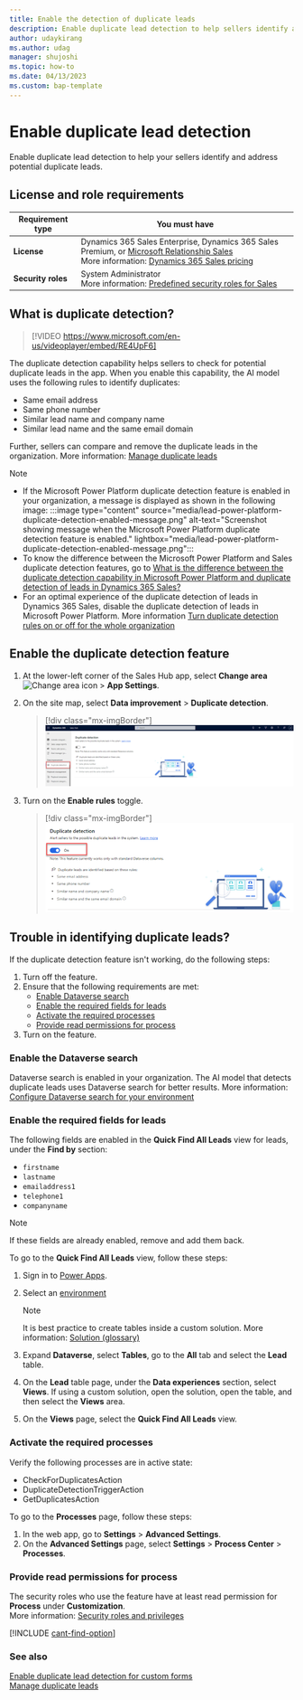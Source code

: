 ```yaml
---
title: Enable the detection of duplicate leads
description: Enable duplicate lead detection to help sellers identify and address potential duplicate leads and keep the leads database clean.
author: udaykirang
ms.author: udag
manager: shujoshi
ms.topic: how-to
ms.date: 04/13/2023
ms.custom: bap-template 
---
```


# Enable duplicate lead detection 

Enable duplicate lead detection to help your sellers identify and address potential duplicate leads.

## License and role requirements
| Requirement type | You must have |  
|-----------------------|---------|
| **License** | Dynamics 365 Sales Enterprise, Dynamics 365 Sales Premium, or [Microsoft Relationship Sales](https://dynamics.microsoft.com/en-in/sales/relationship-sales/) <br>More information: [Dynamics 365 Sales pricing](https://dynamics.microsoft.com/sales/pricing/) |
| **Security roles** | System Administrator <br> More information: [Predefined security roles for Sales](security-roles-for-sales.md)|

## What is duplicate detection?

>[!VIDEO https://www.microsoft.com/en-us/videoplayer/embed/RE4UpF6]

The duplicate detection capability helps sellers to check for potential duplicate leads in the app. When you enable this capability, the AI model uses the following rules to identify duplicates:

-	Same email address 
-	Same phone number  
-	Similar lead name and company name 
-	Similar lead name and the same email domain   

Further, sellers can compare and remove the duplicate leads in the organization. More information: [Manage duplicate leads](manage-duplicate-leads.md)

>[!NOTE]
>- If the Microsoft Power Platform duplicate detection feature is enabled in your organization, a message is displayed as shown in the following image: 
>:::image type="content" source="media/lead-power-platform-duplicate-detection-enabled-message.png" alt-text="Screenshot showing message when the Microsoft Power Platform duplicate detection feature is enabled." lightbox="media/lead-power-platform-duplicate-detection-enabled-message.png":::
>- To know the difference between the Microsoft Power Platform and Sales duplicate detection features, go to [What is the difference between the duplicate detection capability in Microsoft Power Platform and duplicate detection of leads in Dynamics 365 Sales?](faq-lead.md#whats-the-difference-between-the-duplicate-detection-capability-in-power-platform-and-dynamics-365-sales)
>- For an optimal experience of the duplicate detection of leads in Dynamics 365 Sales, disable the duplicate detection of leads in Microsoft Power Platform. More information [Turn duplicate detection rules on or off for the whole organization](/power-platform/admin/turn-duplicate-detection-rules-off-whole-organization)  

## Enable the duplicate detection feature

1.	At the lower-left corner of the Sales Hub app, select **Change area** ![Change area icon](media/change-area-icon.png) > **App Settings**.
2.	On the site map, select **Data improvement** > **Duplicate detection**.

    >[!div class="mx-imgBorder"]
    >![Duplicate detection enablement page](media/lead-enable-duplicate-detection-page.png "Duplicate detection enablement page")    

3.	Turn on the **Enable rules** toggle.

    >[!div class="mx-imgBorder"]
    >![The duplicate detection feature is enabled](media/lead-duplicate-detection-feature-enabled.png "The duplicate detection feature is enabled")    

## Trouble in identifying duplicate leads?

If the duplicate detection feature isn't working, do the following steps:    

1. Turn off the feature.
2. Ensure that the following requirements are met:
    - [Enable Dataverse search](#enable-the-dataverse-search)
    - [Enable the required fields for leads](#enable-the-required-fields-for-leads)
    - [Activate the required processes](#activate-the-required-processes)
    - [Provide read permissions for process](#provide-read-permissions-for-process)
1. Turn on the feature.

### Enable the Dataverse search

Dataverse search is enabled in your organization. The AI model that detects duplicate leads uses Dataverse search for better results. More information: [Configure Dataverse search for your environment](/power-platform/admin/configure-relevance-search-organization)   
 
### Enable the required fields for leads  

The following fields are enabled in the **Quick Find All Leads** view for leads, under the **Find by** section: 
- `firstname`
- `lastname`
- `emailaddress1`
- `telephone1`
- `companyname`  

>[!NOTE]
>If these fields are already enabled, remove and add them back.

To go to the **Quick Find All Leads** view, follow these steps:

1. Sign in to [Power Apps](https://make.powerapps.com/?utm_source=padocs&utm_medium=linkinadoc&utm_campaign=referralsfromdoc).
1. Select an [environment](/power-apps/maker/model-driven-apps/model-driven-app-glossary#environment)
        
    > [!NOTE]
    > It is best practice to create tables inside a custom solution. More information: [Solution (glossary)](/power-apps/maker/model-driven-apps/model-driven-app-glossary#solution)

1. Expand **Dataverse**, select **Tables**, go to the **All** tab and select the **Lead** table.   
1. On the **Lead** table page, under the **Data experiences** section, select **Views**.  If using a custom solution, open the solution, open the table, and then select the **Views** area.  
1. On the **Views** page, select the **Quick Find All Leads** view.   

### Activate the required processes

Verify the following processes are in active state:
- CheckForDuplicatesAction
- DuplicateDetectionTriggerAction  
- GetDuplicatesAction

To go to the **Processes** page, follow these steps:     

1. In the web app, go to **Settings** > **Advanced Settings**.
2. On the **Advanced Settings** page, select **Settings** > **Process Center** > **Processes**.

### Provide read permissions for process

The security roles who use the feature have at least read permission for **Process** under **Customization**.  
More information: [Security roles and privileges](/power-platform/admin/security-roles-privileges) 

[!INCLUDE [cant-find-option](../includes/cant-find-option.md)]

### See also

[Enable duplicate lead detection for custom forms](enable-duplicate-detection-custom-forms.md)   
[Manage duplicate leads](manage-duplicate-leads.md)  
